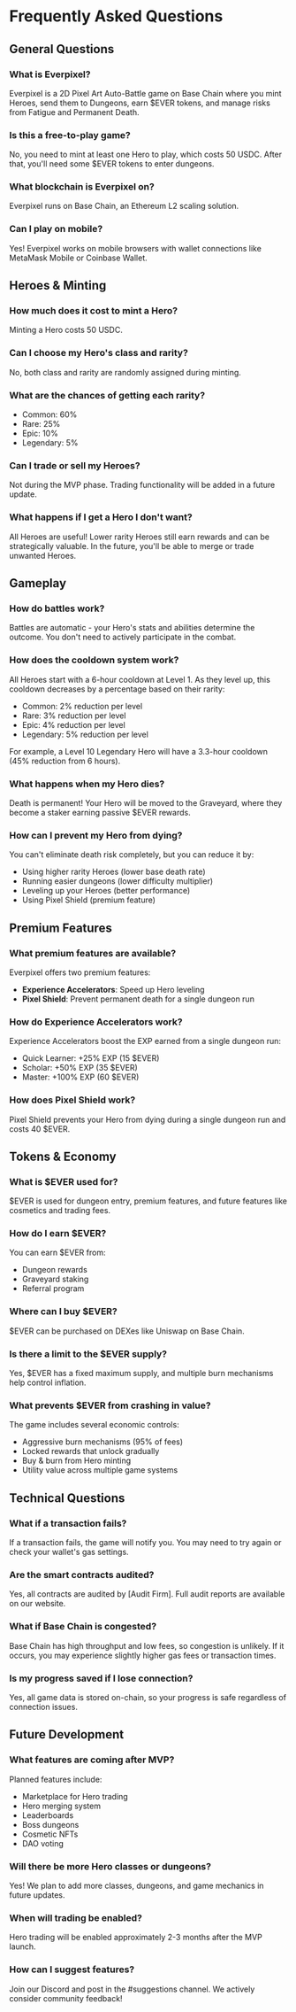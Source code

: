 # Frequently Asked Questions

## General Questions

### What is Everpixel?
Everpixel is a 2D Pixel Art Auto-Battle game on Base Chain where you mint Heroes, send them to Dungeons, earn $EVER tokens, and manage risks from Fatigue and Permanent Death.

### Is this a free-to-play game?
No, you need to mint at least one Hero to play, which costs 50 USDC. After that, you'll need some $EVER tokens to enter dungeons.

### What blockchain is Everpixel on?
Everpixel runs on Base Chain, an Ethereum L2 scaling solution.

### Can I play on mobile?
Yes! Everpixel works on mobile browsers with wallet connections like MetaMask Mobile or Coinbase Wallet.

## Heroes & Minting

### How much does it cost to mint a Hero?
Minting a Hero costs 50 USDC.

### Can I choose my Hero's class and rarity?
No, both class and rarity are randomly assigned during minting.

### What are the chances of getting each rarity?
- Common: 60%
- Rare: 25%
- Epic: 10%
- Legendary: 5%

### Can I trade or sell my Heroes?
Not during the MVP phase. Trading functionality will be added in a future update.

### What happens if I get a Hero I don't want?
All Heroes are useful! Lower rarity Heroes still earn rewards and can be strategically valuable. In the future, you'll be able to merge or trade unwanted Heroes.

## Gameplay

### How do battles work?
Battles are automatic - your Hero's stats and abilities determine the outcome. You don't need to actively participate in the combat.

### How does the cooldown system work?
All Heroes start with a 6-hour cooldown at Level 1. As they level up, this cooldown decreases by a percentage based on their rarity:
- Common: 2% reduction per level
- Rare: 3% reduction per level
- Epic: 4% reduction per level
- Legendary: 5% reduction per level

For example, a Level 10 Legendary Hero will have a 3.3-hour cooldown (45% reduction from 6 hours).

### What happens when my Hero dies?
Death is permanent! Your Hero will be moved to the Graveyard, where they become a staker earning passive $EVER rewards.

### How can I prevent my Hero from dying?
You can't eliminate death risk completely, but you can reduce it by:
- Using higher rarity Heroes (lower base death rate)
- Running easier dungeons (lower difficulty multiplier)
- Leveling up your Heroes (better performance)
- Using Pixel Shield (premium feature)

## Premium Features

### What premium features are available?
Everpixel offers two premium features:
- **Experience Accelerators**: Speed up Hero leveling
- **Pixel Shield**: Prevent permanent death for a single dungeon run

### How do Experience Accelerators work?
Experience Accelerators boost the EXP earned from a single dungeon run:
- Quick Learner: +25% EXP (15 $EVER)
- Scholar: +50% EXP (35 $EVER)
- Master: +100% EXP (60 $EVER)

### How does Pixel Shield work?
Pixel Shield prevents your Hero from dying during a single dungeon run and costs 40 $EVER.

## Tokens & Economy

### What is $EVER used for?
$EVER is used for dungeon entry, premium features, and future features like cosmetics and trading fees.

### How do I earn $EVER?
You can earn $EVER from:
- Dungeon rewards
- Graveyard staking
- Referral program

### Where can I buy $EVER?
$EVER can be purchased on DEXes like Uniswap on Base Chain.

### Is there a limit to the $EVER supply?
Yes, $EVER has a fixed maximum supply, and multiple burn mechanisms help control inflation.

### What prevents $EVER from crashing in value?
The game includes several economic controls:
- Aggressive burn mechanisms (95% of fees)
- Locked rewards that unlock gradually
- Buy & burn from Hero minting
- Utility value across multiple game systems

## Technical Questions

### What if a transaction fails?
If a transaction fails, the game will notify you. You may need to try again or check your wallet's gas settings.

### Are the smart contracts audited?
Yes, all contracts are audited by [Audit Firm]. Full audit reports are available on our website.

### What if Base Chain is congested?
Base Chain has high throughput and low fees, so congestion is unlikely. If it occurs, you may experience slightly higher gas fees or transaction times.

### Is my progress saved if I lose connection?
Yes, all game data is stored on-chain, so your progress is safe regardless of connection issues.

## Future Development

### What features are coming after MVP?
Planned features include:
- Marketplace for Hero trading
- Hero merging system
- Leaderboards
- Boss dungeons
- Cosmetic NFTs
- DAO voting

### Will there be more Hero classes or dungeons?
Yes! We plan to add more classes, dungeons, and game mechanics in future updates.

### When will trading be enabled?
Hero trading will be enabled approximately 2-3 months after the MVP launch.

### How can I suggest features?
Join our Discord and post in the #suggestions channel. We actively consider community feedback!